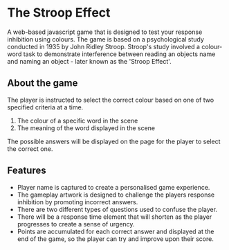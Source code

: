 # The Stroop Effect
A web-based javascript game that is designed to test your response inhibition using colours. The game is based on a psychological study conducted in 1935 by John Ridley Stroop. Stroop's study involved a colour-word task to demonstrate interference between reading an objects name and naming an object - later known as the 'Stroop Effect'.

## About the game

The player is instructed to select the correct colour based on one of two specified criteria at a time. 

1. The colour of a specific word in the scene
2. The meaning of the word displayed in the scene

The possible answers will be displayed on the page for the player to select the correct one. 

## Features
- Player name is captured to create a personalised game experience.
- The gameplay artwork is designed to challenge the players response inhibition by promoting incorrect answers. 
- There are two different types of questions used to confuse the player.
- There will be a response time element that will shorten as the player progresses to create a sense of urgency.
- Points are accumulated for each correct answer and displayed at the end of the game, so the player can try and improve upon their score.

